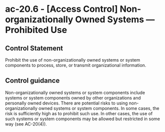 # ac-20.6 - \[Access Control\] Non-organizationally Owned Systems — Prohibited Use

## Control Statement

Prohibit the use of non-organizationally owned systems or system components to process, store, or transmit organizational information.

## Control guidance

Non-organizationally owned systems or system components include systems or system components owned by other organizations and personally owned devices. There are potential risks to using non-organizationally owned systems or system components. In some cases, the risk is sufficiently high as to prohibit such use. In other cases, the use of such systems or system components may be allowed but restricted in some way (see AC-20(4)).
